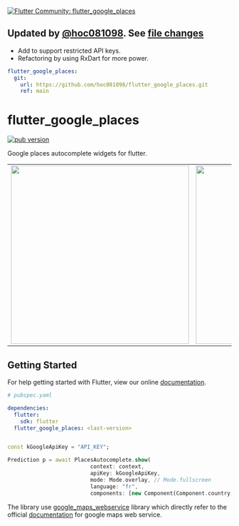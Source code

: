 [![Flutter Community: flutter_google_places](https://fluttercommunity.dev/_github/header/flutter_google_places)](https://github.com/fluttercommunity/community)

## Updated by [@hoc081098](https://github.com/hoc081098). See [file changes](https://github.com/fluttercommunity/flutter_google_places/compare/master...hoc081098:main)

- Add to support restricted API keys.
- Refactoring by using RxDart for more power.

```yaml
flutter_google_places:
  git:
    url: https://github.com/hoc081098/flutter_google_places.git
    ref: main
```

# flutter_google_places
<p align="left">
  <a href="https://pub.dartlang.org/packages/flutter_google_places"><img alt="pub version" src="https://img.shields.io/pub/v/flutter_google_places.svg?style=flat-square"></a>
</p>

Google places autocomplete widgets for flutter.

<div style="text-align: center"><table><tr>
    <td style="text-align: center">
<img src="https://raw.githubusercontent.com/fluttercommunity/flutter_google_places/master/flutter_01.png" height="400">
</td>
<td style="text-align: center">
<img src="https://raw.githubusercontent.com/fluttercommunity/flutter_google_places/master/flutter_02.png" height="400">
</td>
</tr>
</table>
</div>

## Getting Started

For help getting started with Flutter, view our online [documentation](https://flutter.dev/).

```yaml
# pubspec.yaml

dependencies:
  flutter:
    sdk: flutter
  flutter_google_places: <last-version>
```

```dart

const kGoogleApiKey = "API_KEY";

Prediction p = await PlacesAutocomplete.show(
                          context: context,
                          apiKey: kGoogleApiKey,
                          mode: Mode.overlay, // Mode.fullscreen
                          language: "fr",
                          components: [new Component(Component.country, "fr")]);

```

The library use [google_maps_webservice](https://github.com/lejard-h/google_maps_webservice) library which directly refer to the official [documentation](https://developers.google.com/maps/web-services/) for google maps web service. 
